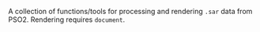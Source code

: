 A collection of functions/tools for processing and rendering `.sar` data from PSO2. Rendering requires `document`.
